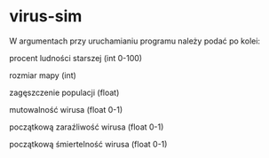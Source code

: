 # virus-sim
W argumentach przy uruchamianiu programu należy podać po kolei:

procent ludności starszej (int 0-100)

rozmiar mapy (int)

zagęszczenie populacji (float)

mutowalność wirusa (float 0-1)

początkową zaraźliwość wirusa (float 0-1)

początkową śmiertelność wirusa (float 0-1)
